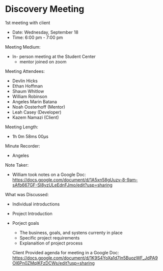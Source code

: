 # Discovery Meeting 
1st meeting with client
* Date: Wednesday, September 18
* Time: 6:00 pm - 7:00 pm

Meeting Medium:
* In- person meeting at the Student Center
  * mentor joined on zoom
    
Meeting Attendees:
* Devlin Hicks
* Ethan Hoffman
* Shaum Whitlow
* William Robinson
* Angeles Marin Batana
* Noah Oosterhoff (Mentor)
* Leah Casey (Developer)
* Kazem Namazi (Client)

Meeting Length:
* 1h 0m 58ms 00µs

Minute Recorder:
* Angeles 

Note Taker:
* William took notes on a Google Doc: https://docs.google.com/document/d/1A5xn58gUuzv-8-9am-sAfb667GF-SI8yzULeEdnFJmo/edit?usp=sharing  

What was Discussed:
- Individual introductions
- Project Introduction
- Porject goals
  - The business, goals, and systens currenty in place 
  - Specific project requirements
  - Explanaition of project process

  Client Provided agenda for meeting in a Google Doc: https://docs.google.com/document/d/1K9S4YoXa1d7In5BuozWF_JdPA9Ol6Pn0ZMqlKFzDCWs/edit?usp=sharing

  
